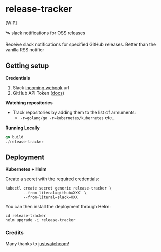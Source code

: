 # release-tracker
[WIP]

🛰 slack notifications for OSS releases

Receive slack notifications for specified GitHub releases. Better than the vanilla RSS notifier


## Getting setup
**Credentials**
1. Slack [incoming webook](https://api.slack.com/incoming-webhooks) url
2. GitHub API Token ([docs](https://help.github.com/en/github/authenticating-to-github/creating-a-personal-access-token-for-the-command-line))

**Watching repositories**
- Track repositories by adding them to the list of armuments:
  - `-r=golang/go -r=kubernetes/kubernetes` etc...


**Running Locally**
```go
go build
./release-tracker
```

## Deployment
**Kubernetes + Helm**

Create a secret with the required credentials:
```shell script
kubectl create secret generic release-tracker \
        --from-literal=github=XXX` \
        --from-literal=slack=XXX
```
You can then install the deployment through Helm:
```shell script
cd release-tracker
helm upgrade -i release-tracker
```


### Credits
Many thanks to [justwatchcom](https://github.com/justwatchcom)!
